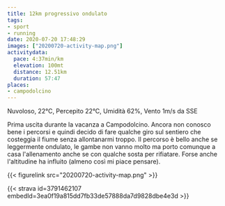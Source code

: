 ```yaml
---
title: 12km progressivo ondulato
tags:
- sport
- running
date: 2020-07-20 17:48:29
images: ["20200720-activity-map.png"]
activitydata:
  pace: 4:37min/km
  elevation: 100mt
  distance: 12.51km
  duration: 57:47
places:
- campodolcino
---
```


Nuvoloso, 22°C, Percepito 22°C, Umidità 62%, Vento 1m/s da SSE

Prima uscita durante la vacanza a Campodolcino. Ancora non conosco bene i percorsi e quindi decido di fare qualche giro sul sentiero che costeggia il fiume senza allontanarmi troppo.
Il percorso è bello anche se leggermente ondulato, le gambe non vanno molto ma porto comunque a casa l'allenamento anche se con qualche sosta per rifiatare. Forse anche l'altitudine ha influito (almeno così mi piace pensare).

{{< figurelink src="20200720-activity-map.png" >}}


{{< strava id=3791462107 embedId=3ea0f19a815dd7fb33de57888da7d9828dbe4e3d >}}
